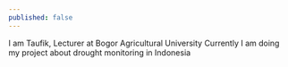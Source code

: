 ```yaml
---
published: false
---
```



I am Taufik, Lecturer at Bogor Agricultural University Currently I am doing my project about drought monitoring in Indonesia